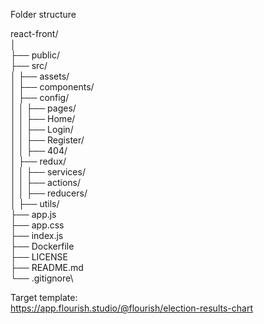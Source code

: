 Folder structure

react-front/\
│\
├── public/\
├── src/\
│ ├── assets/\
│ ├── components/\
│ ├── config/\
│ │ ├── pages/\
│ │ ├── Home/\
│ │ ├── Login/\
│ │ ├── Register/\
│ │ ├── 404/\
│ ├── redux/\
│ │ ├── services/\
│ │ ├── actions/\
│ │ ├── reducers/\
│ ├── utils/\
├── app.js\
├── app.css\
├── index.js\
├── Dockerfile\
├── LICENSE\
├── README.md\
└── .gitignore\

Target template:\
https://app.flourish.studio/@flourish/election-results-chart
